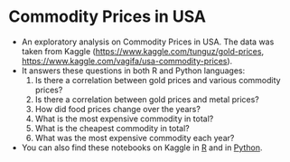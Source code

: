 # Commodity Prices in USA
* An exploratory analysis on Commodity Prices in USA. The data was taken from Kaggle (https://www.kaggle.com/tunguz/gold-prices, https://www.kaggle.com/vagifa/usa-commodity-prices).
* It answers these questions in both R and Python languages: 
    1. Is there a correlation between gold prices and various commodity prices?
    2. Is there a correlation between gold prices and metal prices?
    3. How did food prices change over the years?
    4. What is the most expensive commodity in total?
    5. What is the cheapest commodity in total?
    6. What was the most expensive commodity each year?
* You can also find these notebooks on Kaggle in [R](https://www.kaggle.com/qqq1112/commodity-prices-in-usa-in-r) and in [Python](https://www.kaggle.com/qqq1112/commodity-prices-in-usa-in-python).
